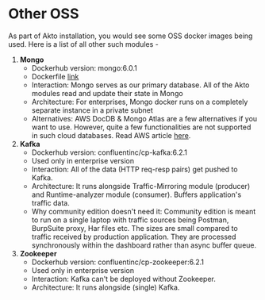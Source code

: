 # Other OSS

As part of Akto installation, you would see some OSS docker images being used. Here is a list of all other such modules - 

1. **Mongo**
   - Dockerhub version: mongo:6.0.1
   - Dockerfile [link](https://github.com/akto-api-security/akto/blob/master/docker-compose.yml#L5)
   - Interaction: Mongo serves as our primary database. All of the Akto modules read and update their state in Mongo
   - Architecture: For enterprises, Mongo docker runs on a completely separate instance in a private subnet
   - Alternatives: AWS DocDB & Mongo Atlas are a few alternatives if you want to use. However, quite a few functionalities are not supported in such cloud databases. Read AWS article [here](https://docs.aws.amazon.com/documentdb/latest/developerguide/functional-differences.html). 
3. **Kafka**
   - Dockerhub version: confluentinc/cp-kafka:6.2.1
   - Used only in enterprise version
   - Interaction: All of the data (HTTP req-resp pairs) get pushed to Kafka.
   - Architecture: It runs alongside Traffic-Mirroring module (producer) and Runtime-analyzer module (consumer). Buffers application's traffic data. 
   - Why community edition doesn't need it: Community edition is meant to run on a single laptop with traffic sources being Postman, BurpSuite proxy, Har files etc. The sizes are small compared to traffic received by production application. They are processed synchronously within the dashboard rather than async buffer queue.
3. **Zookeeper**
   - Dockerhub version: confluentinc/cp-zookeeper:6.2.1
   - Used only in enterprise version
   - Interaction: Kafka can't be deployed without Zookeeper.
   - Architecture: It runs alongside (single) Kafka.



